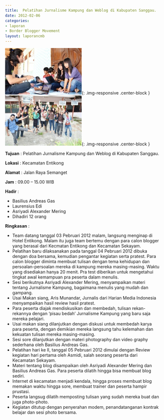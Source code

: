 ```yaml
---
title:  Pelatihan Jurnalisme Kampung dan Weblog di Kabupaten Sanggau. 
date: 2012-02-06
categories:
- laporan
- Border Blogger Movement
layout: laporancmb
---
```


![250px-FEBRUARI_6_2012_PELATIHAN_BBM_DI_ENTIKONG_SANGGAU.jpg](/_uploads/250px-FEBRUARI_6_2012_PELATIHAN_BBM_DI_ENTIKONG_SANGGAU.jpg){: .img-responsive .center-block }
![250px-FEBRUARI_06_2012_PELATIHAN_BBM_DI_ENTIKONG_SANGGAU.jpg](/_uploads/250px-FEBRUARI_06_2012_PELATIHAN_BBM_DI_ENTIKONG_SANGGAU.jpg){: .img-responsive .center-block }

**Tujuan** :  Pelatihan Jurnalisme Kampung dan Weblog di Kabupaten Sanggau. 

**Lokasi** :  Kecamatan Entikong 

**Alamat** :  Jalan Raya Semanget 

**Jam** :   09.00 – 15.00 WIB 

**Hadir** :
* Basilius Andreas Gas
* Laurensius Edi
* Asriyadi Alexander Mering
* Dihadiri 12 orang

**Ringkasan** :
* Team datang tanggal 03 Pebruari 2012  malam, langsung menginap  di Hotel Entikong. Malam itu juga team bertemu dengan para calon blogger  yang berasal dari Kecmatan Entikong dan Kecamatan Sekayam. 
* Pelatihan baru dilaksanakan pada tanggal 04 Pebruari 2012 dibuka  dengan doa bersama, kemudian pengantar kegiatan serta pratest.   Para  calon blogger diminta membuat tulisan dengan tema kehidupan dan  persoalan-persoalan mereka di kampung mereka masing-masing. Waktu yang  disediakan hanya 20 menit. Pra test diberikan untuk mengetahui tingkat  awal kemampuan pra peserta dalam menulis.
* Sesi berikutnya Asriyadi Alexander Mering, menyampaikan materi tentang Jurnalisme Kampung, bagaimana menulis yang mudah dan gampang.
* Usai Makan siang, Aris Munandar, Jurnalis dari Harian Media Indonesia menyampaikan hasil review hasil pratest.
* Para peserta diajak mendiskusikan dan membedah, tulisan  rekan-rekannya dengan ‘pisau bedah’ Jurnalisme Kampung yang baru saja  mereka pelajari.
* Usai makan siang  dilanjutkan dengan diskusi  untuk membedah karya  para peserta, dengan demikian mereka langsung tahu kelemahan dan  kekuatan tulisan mereka masing-masing.
* Sesi sore dilanjutkan dengan materi photography dan video graphy sederhana oleh Basilius Andreas Gas.
* Pelatihan hari ke II, tanggal 05 Pebruari 2012 dimulai dengan  Review kegiatan hari pertama oleh Asmidi, salah seorang peserta dari  Kecamatan Sekayam.
* Materi tentang blog disampaikan oleh Asriyadi Alexander Mering dan Basilius Andreas Gas.  Para peserta dilatih hingga bisa membuat blog  sediri.
* Internet di kecamatan  menjadi kendala,  hingga proses membuat   blog memakan waktu hingga sore, membuat trainer dan peserta hampir  prustasi.
* Peserta langsug  dilatih memposting tulisan yang sudah mereka buat dan juga photo-photo.
* Kegiatan ditutup dengan penyerahan modem, penandatanganan kontrak belajar dan sesi photo bersama.  

